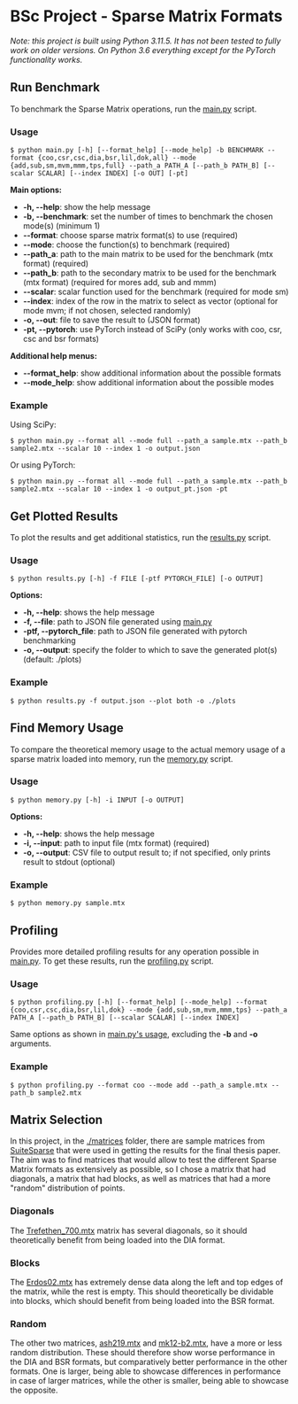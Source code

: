 # BSc Project - Sparse Matrix Formats
_Note: this project is built using Python 3.11.5. It has not been tested to fully work on older versions. On Python 3.6 everything except for the PyTorch functionality works._

## Run Benchmark
To benchmark the Sparse Matrix operations, run the [main.py](./main.py) script.

### Usage
```shell
$ python main.py [-h] [--format_help] [--mode_help] -b BENCHMARK --format {coo,csr,csc,dia,bsr,lil,dok,all} --mode {add,sub,sm,mvm,mmm,tps,full} --path_a PATH_A [--path_b PATH_B] [--scalar SCALAR] [--index INDEX] [-o OUT] [-pt]
```

**Main options:**
* **-h, --help**: show the help message
* **-b, --benchmark**: set the number of times to benchmark the chosen mode(s) (minimum 1)
* **--format**: choose sparse matrix format(s) to use (required)
* **--mode**: choose the function(s) to benchmark (required)
* **--path_a**: path to the main matrix to be used for the benchmark (mtx format) (required)
* **--path_b**: path to the secondary matrix to be used for the benchmark (mtx format) (required for mores add, sub and mmm)
* **--scalar**: scalar function used for the benchmark (required for mode sm)
* **--index**: index of the row in the matrix to select as vector (optional for mode mvm; if not chosen, selected randomly)
* **-o, --out**: file to save the result to (JSON format)
* **-pt, --pytorch**: use PyTorch instead of SciPy (only works with coo, csr, csc and bsr formats)

**Additional help menus:**
* **--format_help**: show additional information about the possible formats
* **--mode_help**: show additional information about the possible modes

### Example

Using SciPy:
```shell
$ python main.py --format all --mode full --path_a sample.mtx --path_b sample2.mtx --scalar 10 --index 1 -o output.json
```

Or using PyTorch:
```shell
$ python main.py --format all --mode full --path_a sample.mtx --path_b sample2.mtx --scalar 10 --index 1 -o output_pt.json -pt
```

## Get Plotted Results
To plot the results and get additional statistics, run the [results.py](./results.py) script.

### Usage
```shell
$ python results.py [-h] -f FILE [-ptf PYTORCH_FILE] [-o OUTPUT]
```

**Options:**
* **-h, --help**: shows the help message
* **-f, --file**: path to JSON file generated using [main.py](./main.py)
* **-ptf, --pytorch_file**: path to JSON file generated with pytorch benchmarking
* **-o, --output**: specify the folder to which to save the generated plot(s) (default: ./plots)

### Example
```shell
$ python results.py -f output.json --plot both -o ./plots
```

## Find Memory Usage
To compare the theoretical memory usage to the actual memory usage of a sparse matrix loaded into memory, run the [memory.py](./memory.py) script.

### Usage
```shell
$ python memory.py [-h] -i INPUT [-o OUTPUT]
```

**Options:**
* **-h, --help**: shows the help message
* **-i, --input**: path to input file (mtx format) (required)
* **-o, --output**: CSV file to output result to; if not specified, only prints result to stdout (optional)

### Example

```shell
$ python memory.py sample.mtx
```

## Profiling
Provides more detailed profiling results for any operation possible in [main.py](./main.py). To get these results, run the [profiling.py](./profiling.py) script.

### Usage
```shell
$ python profiling.py [-h] [--format_help] [--mode_help] --format {coo,csr,csc,dia,bsr,lil,dok} --mode {add,sub,sm,mvm,mmm,tps} --path_a PATH_A [--path_b PATH_B] [--scalar SCALAR] [--index INDEX]
```

Same options as shown in [main.py's usage](#usage), excluding the **-b** and **-o** arguments.

### Example
```shell
$ python profiling.py --format coo --mode add --path_a sample.mtx --path_b sample2.mtx
```

## Matrix Selection
In this project, in the [./matrices](./matrices) folder, there are sample matrices from [SuiteSparse](https://sparse.tamu.edu/) that were used in getting the results for the final thesis paper. The aim was to find matrices that would allow to test the different Sparse Matrix formats as extensively as possible, so I chose a matrix that had diagonals, a matrix that had blocks, as well as matrices that had a more "random" distribution of points.

### Diagonals
The [Trefethen_700.mtx](./matrices/Trefethen_700.mtx) matrix has several diagonals, so it should theoretically benefit from being loaded into the DIA format.

### Blocks
The [Erdos02.mtx](./matrices/Erdos02.mtx) has extremely dense data along the left and top edges of the matrix, while the rest is empty. This should theoretically be dividable into blocks, which should benefit from being loaded into the BSR format.

### Random
The other two matrices, [ash219.mtx](./matrices/ash219.mtx) and [mk12-b2.mtx](./matrices/mk12-b2.mtx), have a more or less random distribution. These should therefore show worse performance in the DIA and BSR formats, but comparatively better performance in the other formats. One is larger, being able to showcase differences in performance in case of larger matrices, while the other is smaller, being able to showcase the opposite.